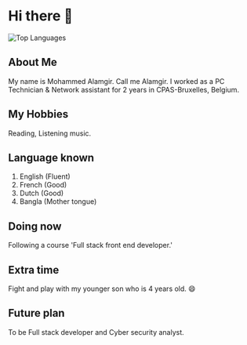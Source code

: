 # Hi there 👋


![Top Languages](https://github-readme-stats.vercel.app/api/top-langs/?username=alamgir1973&layout=compact&hide=html,css&langs_count=10&theme=dark)

## About Me

My name is Mohammed Alamgir. Call me Alamgir.
I worked as a PC Technician & Network assistant for 2 years in CPAS-Bruxelles, Belgium.

## My Hobbies

Reading, Listening music.

## Language known

1. English (Fluent)
2. French (Good)
3. Dutch (Good)
4. Bangla (Mother tongue)

## Doing now

Following a course 'Full stack front end developer.'

## Extra time

Fight and play with my younger son who is 4 years old. 😄

## Future plan

To be Full stack developer and Cyber security analyst.

<!--
**alamgir1973/alamgir1973** is a ✨ _special_ ✨ repository because its `README.md` (this file) appears on your GitHub profile.

Here are some ideas to get you started:

- 🔭 I’m currently working on ...
- 🌱 I’m currently learning ...
- 👯 I’m looking to collaborate on ...
- 🤔 I’m looking for help with ...
- 💬 Ask me about ...
- 📫 How to reach me: ...
- 😄 Pronouns: ...
- ⚡ Fun fact: ...
-->
